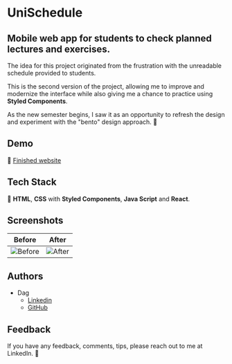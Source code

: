 # UniSchedule

## Mobile web app for students to check planned lectures and exercises.
The idea for this project originated from the frustration with the unreadable schedule provided to students. 

This is the second version of the project, allowing me to improve and modernize the interface while also giving me a chance to practice using **Styled Components**.

As the new semester begins, I saw it as an opportunity to refresh the design and experiment with the "bento" design approach. 🍱

## Demo
🔗 [Finished website](https://dag-szad.github.io/uni-schedule/)

## Tech Stack
🔨 **HTML**, **CSS** with **Styled Components**, **Java Script** and **React**.

## Screenshots
| Before | After |
|--------|-------|
| ![Before](public/preview/mobile_view_old.jpg) | ![After](public/preview/mobile_view_new.jpg) |

## Authors
- Dag
    - [Linkedin](https://www.linkedin.com/in/dagmara-szadkowska-708423255)
    - [GitHub](https://www.github.com/dag-szad)


## Feedback
If you have any feedback, comments, tips, please reach out to me at LinkedIn. 🤗